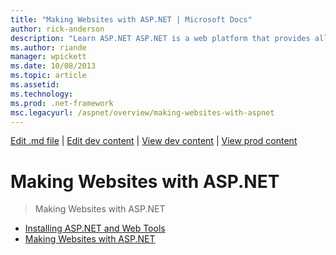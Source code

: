 ```yaml
---
title: "Making Websites with ASP.NET | Microsoft Docs"
author: rick-anderson
description: "Learn ASP.NET ASP.NET is a web platform that provides all the services that you require to build enterprise-class server-based web applications. ASP.NET is b..."
ms.author: riande
manager: wpickett
ms.date: 10/08/2013
ms.topic: article
ms.assetid: 
ms.technology: 
ms.prod: .net-framework
msc.legacyurl: /aspnet/overview/making-websites-with-aspnet
---
```

[Edit .md file](C:\Projects\msc\dev\Msc.Www\Web.ASP\App_Data\github\aspnet\overview\index.md) | [Edit dev content](http://www.aspdev.net/umbraco#/content/content/edit/51228) | [View dev content](http://docs.aspdev.net/tutorials/aspnet/overview/making-websites-with-aspnet/index.html) | [View prod content](http://www.asp.net/aspnet/overview/making-websites-with-aspnet)

Making Websites with ASP.NET
====================
> Making Websites with ASP.NET


- [Installing ASP.NET and Web Tools](installing-aspnet-and-web-tools.md)
- [Making Websites with ASP.NET](making-websites-with-aspnet.md)